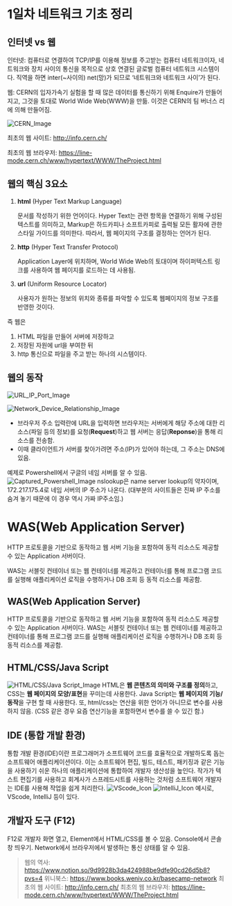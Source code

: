 # 1일차 네트워크 기초 정리

## 인터넷 vs 웹
인터넷: 컴퓨터로 연결하여 TCP/IP를 이용해 정보를 주고받는 컴퓨터 네트워크이자, 네트워크와 장치 사이의 통신을 목적으로 상호 연결된 글로벌 컴퓨터 네트워크 시스템이다. 직역을 하면 inter(~사이의) net(망)가 되므로 ‘네트워크와 네트워크 사이’가 된다.

웹: CERN의 입자가속기 실험을 할 때 많은 데이터를 통신하기 위해 Enquire가 만들어 지고, 그것을 토대로 World Wide Web(WWW)을 만듦. 이것은 CERN의 팀 버너스 리에 의해 만들어짐.

![CERN_Image](https://prod-files-secure.s3.us-west-2.amazonaws.com/76468c0a-d21c-4359-9217-e1d8ef78bc02/6c1c803d-c673-4d83-b602-8a64950e3715/Untitled.png)

최초의 웹 사이트: http://info.cern.ch/

최초의 웹 브라우저: https://line-mode.cern.ch/www/hypertext/WWW/TheProject.html

## 웹의 핵심 3요소
1. **html** (Hyper Text Markup Language)
    
    문서를 작성하기 위한 언어이다. Hyper Text는 관련 항목을 연결하기 위해 구성된 텍스트를 의미하고, Markup은 하드카피나 소프트카피로 출력될 모든 활자에 관한 스타일 가이드를 의미한다. 따라서, 웹 페이지의 구조를 결정하는 언어가 된다.
2. **http** (Hyper Text Transfer Protocol)
    
    Application Layer에 위치하며, World Wide Web의 토대이며 하이퍼텍스트 링크를 사용하여 웹 페이지를 로드하는 데 사용됨.
3. **url** (Uniform Resource Locator)
    
    사용자가 원하는 정보의 위치와 종류를 파악할 수 있도록 웹페이지의 정보 구조를 반영한 것이다.

즉 웹은
1. HTML 파일을 만들어 서버에 저장하고 
2. 저장된 자원에 url을 부여한 뒤
3. http 통신으로 파일을 주고 받는 하나의 시스템이다.

## 웹의 동작
![URL_IP_Port_Image](https://prod-files-secure.s3.us-west-2.amazonaws.com/76468c0a-d21c-4359-9217-e1d8ef78bc02/d94e81a7-0cef-4d56-8b91-fb9cbd4d458d/Untitled.png)

![Network_Device_Relationship_Image](https://prod-files-secure.s3.us-west-2.amazonaws.com/76468c0a-d21c-4359-9217-e1d8ef78bc02/1bb920d6-e474-4584-bd1c-49b1346cb630/Untitled.png)

- 브라우저 주소 입력란에 URL을 입력하면 브라우저는 서버에게 해당 주소에 대한 리소스(파일 등의 정보)를 요청(**Request**)하고 웹 서버는 응답(**Reponse**)을 통해 리소스를 전송함.
- 이때 클라이언트가 서버를 찾아가려면 주소(IP)가 있어야 하는데, 그 주소는 DNS에 있음.

예제로 Powershell에서 구글의 네임 서버를 알 수 있음.
![Captured_Powershell_Image](https://prod-files-secure.s3.us-west-2.amazonaws.com/76468c0a-d21c-4359-9217-e1d8ef78bc02/0e1e6d73-70eb-4afd-b31e-71af370b5d50/Untitled.png)
nslookup은 name server lookup의 약자이며, 172.217.175.4로 네임 서버의 IP 주소가 나온다.
(대부분의 사이트들은 진짜 IP 주소를 숨겨 놓기 때문에 이 경우 역시 가짜 IP주소임.)

# WAS(Web Application Server)

HTTP 프로토콜을 기반으로 동작하고 웹 서버 기능을 포함하여 동적 리소스도 제공할 수 있는 Application 서버이다.

WAS는 서블릿 컨테이너 또는 웹 컨테이너를 제공하고 컨테이너를 통해 프로그램 코드를 실행해 애플리케이션 로직을 수행하거나 DB 조회 등 동적 리소스를 제공함.
## WAS(Web Application Server)
HTTP 프로토콜을 기반으로 동작하고 웹 서버 기능을 포함하여 동적 리소스도 제공할 수 있는 Application 서버이다.
WAS는 서블릿 컨테이너 또는 웹 컨테이너를 제공하고 컨테이너를 통해 프로그램 코드를 실행해 애플리케이션 로직을 수행하거나 DB 조회 등 동적 리소스를 제공함.

## HTML/CSS/Java Script
![HTML/CSS/Java Script_Image](https://prod-files-secure.s3.us-west-2.amazonaws.com/76468c0a-d21c-4359-9217-e1d8ef78bc02/61d9a15f-2084-4a8f-9c55-6c63045fb54e/Untitled.png)
HTML은 **웹 콘텐츠의 의미와 구조를 정의**하고, CSS는 **웹 페이지의 모양/표현**을 꾸미는데 사용한다. Java Script는 **웹 페이지의 기능/동작**을 구현 할 때 사용한다.
또, html/css는 연산을 위한 언어가 아니므로 변수를 사용하지 않음. (CSS 같은 경우 요즘 연산기능을 포함하면서 변수를 쓸 수 있긴 함.)

## IDE (통합 개발 환경)
통합 개발 환경(IDE)이란 프로그래머가 소프트웨어 코드를 효율적으로 개발하도록 돕는 소프트웨어 애플리케이션이다. 이는 소프트웨어 편집, 빌드, 테스트, 패키징과 같은 기능을 사용하기 쉬운 하나의 애플리케이션에 통합하여 개발자 생산성을 높인다. 작가가 텍스트 편집기를 사용하고 회계사가 스프레드시트를 사용하는 것처럼 소프트웨어 개발자는 IDE를 사용해 작업을 쉽게 처리한다.
![VScode_Icon](https://prod-files-secure.s3.us-west-2.amazonaws.com/76468c0a-d21c-4359-9217-e1d8ef78bc02/9522c5be-caf0-4ca0-8ce7-edd18d2f8722/Untitled.png)
![IntelliJ_Icon](https://prod-files-secure.s3.us-west-2.amazonaws.com/76468c0a-d21c-4359-9217-e1d8ef78bc02/cd48c764-115a-4905-afbf-3513545cac4f/Untitled.png)
예시로, VScode, IntelliJ 등이 있다.

## 개발자 도구 (F12)
F12로 개발자 화면 열고,
Element에서 HTML/CSS를 볼 수 있음.
Console에서 콘솔창 띄우기.
Network에서 브라우저에서 발생하는 통신 상태를 알 수 있음.

> 웹의 역사: https://www.notion.so/9d9928b3da424988be9dfe90cd26d5b8?pvs=4
> 위니북스: https://www.books.weniv.co.kr/basecamp-network
> 최초의 웹 사이트: http://info.cern.ch/
> 최초의 웹 브라우저: https://line-mode.cern.ch/www/hypertext/WWW/TheProject.html